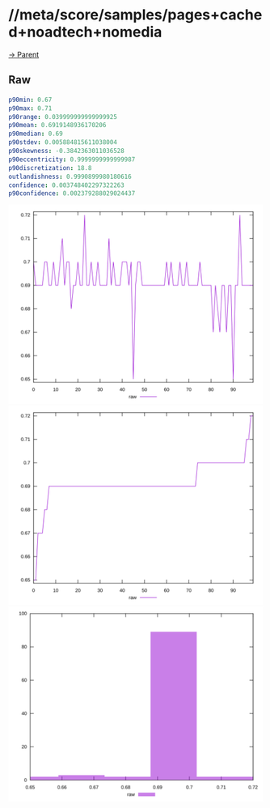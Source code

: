
# //meta/score/samples/pages+cached+noadtech+nomedia

[→ Parent](../..)


## Raw


```yaml
p90min: 0.67
p90max: 0.71
p90range: 0.039999999999999925
p90mean: 0.6919148936170206
p90median: 0.69
p90stdev: 0.005884815611038004
p90skewness: -0.3842363011036528
p90eccentricity: 0.9999999999999987
p90discretization: 18.8
outlandishness: 0.9990899980180616
confidence: 0.003748402297322263
p90confidence: 0.002379288029024437

```

![PLOT: raw-values](./raw/values.svg)![PLOT: raw-sorted](./raw/sorted.svg)![PLOT: raw-histogram](./raw/histogram.svg)